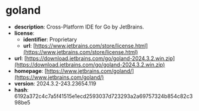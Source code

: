 # goland

- **description**: Cross-Platform IDE for Go by JetBrains.
- **license**:
  - **identifier**: Proprietary
  - **url**: [https://www.jetbrains.com/store/license.html](https://www.jetbrains.com/store/license.html)
- **url**: [https://download.jetbrains.com/go/goland-2024.3.2.win.zip](https://download.jetbrains.com/go/goland-2024.3.2.win.zip)
- **homepage**: [https://www.jetbrains.com/goland/](https://www.jetbrains.com/goland/)
- **version**: 2024.3.2-243.23654.119
- **hash**: 6192a372c4c7a5f41515e1ecd2593037d723293a2a69757324b854c82c398be5

